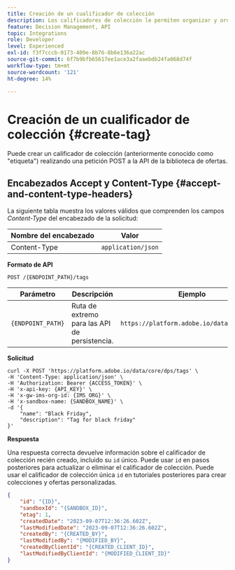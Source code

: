 ```yaml
---
title: Creación de un cualificador de colección
description: Los calificadores de colección le permiten organizar y ordenar mejor sus ofertas.
feature: Decision Management, API
topic: Integrations
role: Developer
level: Experienced
exl-id: f3f7cccb-0173-409e-8b76-8b6e136a22ac
source-git-commit: 6f7b9bfb65617ee1ace3a2faaebdb24fa068d74f
workflow-type: tm+mt
source-wordcount: '121'
ht-degree: 14%

---
```



# Creación de un cualificador de colección {#create-tag}

Puede crear un calificador de colección (anteriormente conocido como &quot;etiqueta&quot;) realizando una petición POST a la API de la biblioteca de ofertas.

## Encabezados Accept y Content-Type {#accept-and-content-type-headers}

La siguiente tabla muestra los valores válidos que comprenden los campos *Content-Type* del encabezado de la solicitud:

| Nombre del encabezado | Valor |
| ----------- | ----- |
| Content-Type | `application/json` |

**Formato de API**

```http
POST /{ENDPOINT_PATH}/tags
```

| Parámetro | Descripción | Ejemplo |
| --------- | ----------- | ------- |
| `{ENDPOINT_PATH}` | Ruta de extremo para las API de persistencia. | `https://platform.adobe.io/data/core/dps/` |

**Solicitud**

```shell
curl -X POST 'https://platform.adobe.io/data/core/dps/tags' \
-H 'Content-Type: application/json' \
-H 'Authorization: Bearer {ACCESS_TOKEN}' \
-H 'x-api-key: {API_KEY}' \
-H 'x-gw-ims-org-id: {IMS_ORG}' \
-H 'x-sandbox-name: {SANDBOX_NAME}' \
-d '{        
    "name": "Black Friday",
    "description": "Tag for black friday"
}'
```

**Respuesta**

Una respuesta correcta devuelve información sobre el calificador de colección recién creado, incluido su `id` único. Puede usar `id` en pasos posteriores para actualizar o eliminar el calificador de colección. Puede usar el calificador de colección única `id` en tutoriales posteriores para crear colecciones y ofertas personalizadas.

```json
{
    "id": "{ID}",
    "sandboxId": "{SANDBOX_ID}",
    "etag": 1,
    "createdDate": "2023-09-07T12:36:26.602Z",
    "lastModifiedDate": "2023-09-07T12:36:26.602Z",
    "createdBy": "{CREATED_BY}",
    "lastModifiedBy": "{MODIFIED_BY}",
    "createdByClientId": "{CREATED_CLIENT_ID}",
    "lastModifiedByClientId": "{MODIFIED_CLIENT_ID}"
}
```
